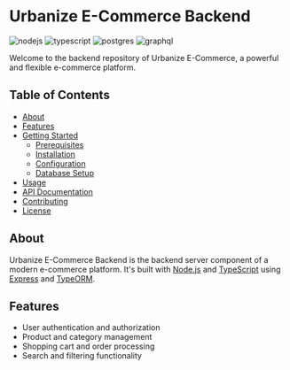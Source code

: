 # Urbanize E-Commerce Backend

![nodejs](https://img.shields.io/badge/Node.js-43853D?style=for-the-badge&logo=node.js&logoColor=white)
![typescript](https://img.shields.io/badge/TypeScript-007ACC?style=for-the-badge&logo=typescript&logoColor=white)
![postgres](https://img.shields.io/badge/PostgreSQL-316192?style=for-the-badge&logo=postgresql&logoColor=white)
![graphql](https://img.shields.io/badge/GraphQL-E10098.svg?style=for-the-badge&logo=GraphQL&logoColor=white)

Welcome to the backend repository of Urbanize E-Commerce, a powerful and flexible e-commerce platform.

## Table of Contents

- [About](#about)
- [Features](#features)
- [Getting Started](#getting-started)
  - [Prerequisites](#prerequisites)
  - [Installation](#installation)
  - [Configuration](#configuration)
  - [Database Setup](#database-setup)
- [Usage](#usage)
- [API Documentation](#api-documentation)
- [Contributing](#contributing)
- [License](#license)

## About

Urbanize E-Commerce Backend is the backend server component of a modern e-commerce platform. It's built with [Node.js](https://nodejs.org/) and [TypeScript](https://www.typescriptlang.org/) using [Express](https://expressjs.com/) and [TypeORM](https://typeorm.io/).

## Features

- User authentication and authorization
- Product and category management
- Shopping cart and order processing
- Search and filtering functionality
<!--

## Getting Started

### Prerequisites

- [Node.js](https://nodejs.org/) (version 19.8.1)
- [PostgreSQL](https://www.postgresql.org/) (version 15.4)

### Installation

1. Clone the repository:

   ```bash
   git clone https://github.com/your-username/urbanize-backend.git
   ```

2. -->
